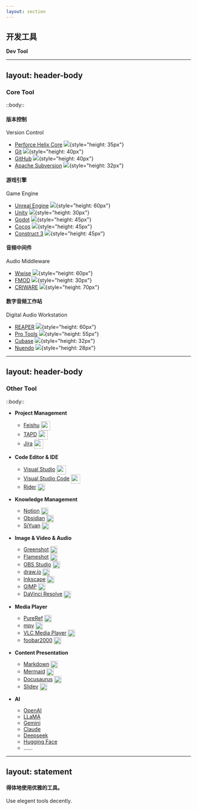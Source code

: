 ```yaml
---
layout: section
---
```


## 开发工具
**Dev Tool**

---
layout: header-body
---

### Core Tool

::body::

<div class="grid grid-cols-4 gap-4">

  <div v-click>

  #### 版本控制
  Version Control
  - [Perforce Helix Core](https://www.perforce.com/products/helix-core)
    ![](/src/dev-tool-logo/logo-perforce-helixcore.png){style="height: 35px"}
  - [Git](https://git-scm.com/)
    ![](/src/dev-tool-logo/logo-git.png){style="height: 40px"}
  - [GitHub](https://github.com/)
    ![](/src/dev-tool-logo/logo-github-mark.png){style="height: 40px"}
  - [Apache Subversion](https://subversion.apache.org/)
    ![](/src/dev-tool-logo/logo-svn.png){style="height: 32px"}

  </div v-click>

  <div v-click>

  #### 游戏引擎
  Game Engine
  - [Unreal Engine](https://www.unrealengine.com/)
    ![](/src/dev-tool-logo/logo-unrealengine.png){style="height: 60px"}
  - [Unity](https://unity.com/)
    ![](/src/dev-tool-logo/logo-unity.png){style="height: 30px"}
  - [Godot](hhttps://godotengine.org/)
    ![](/src/dev-tool-logo/logo-godot.png){style="height: 45px"}
  - [Cocos](https://www.cocos.com/)
    ![](/src/dev-tool-logo/logo-cocos.png){style="height: 45px"}
  - [Construct 3](https://www.construct.net/)
    ![](/src/dev-tool-logo/logo-construct3.png){style="height: 45px"}

  </div v-click>

  <div v-click>

  #### 音频中间件
  Audio Middleware
  - [Wwise](https://www.audiokinetic.com/)
    ![](/src/dev-tool-logo/logo-wwise.png){style="height: 60px"}
  - [FMOD](https://www.fmod.com/)
    ![](/src/dev-tool-logo/logo-fmod.png){style="height: 30px"}
  - [CRIWARE](https://www.criware.com/)
    ![](/src/dev-tool-logo/logo-criware.png){style="height: 70px"}

  </div v-click>

  <div v-click>

  #### 数字音频工作站
  Digital Audio Workstation
  - [REAPER](https://www.reaper.fm/)
    ![](/src/dev-tool-logo/logo-reaper.png){style="height: 60px"}
  - [Pro Tools](https://www.avid.com/pro-tools)
    ![](/src/dev-tool-logo/logo-protools.png){style="height: 55px"}
  - [Cubase](https://www.steinberg.net/cubase/)
    ![](/src/dev-tool-logo/logo-cubase.png){style="height: 32px"}
  - [Nuendo](https://www.steinberg.net/nuendo/)
    ![](/src/dev-tool-logo/logo-nuendo.png){style="height: 28px"}

  </div v-click>

</div>

<!-- <div>
  <img v-click src="/dev-tool-logo-01.png" alt="Dev Tool Logo 01" style="width: 800px; height: auto;" />
  <br>
  <img v-click src="/dev-tool-logo-02.png" alt="Dev Tool Logo 02" style="width: 800px; height: auto;" />
</div> -->

---
layout: header-body
---

### Other Tool

::body::

<div class="grid grid-cols-3 gap-4">

  <div>

  - **Project Management**
    - [Feishu](https://www.feishu.cn/) <img src="/src/dev-tool-logo/logo-feishu.png" style="height: 25px; display: inline-block; vertical-align: middle;">
    - [TAPD](https://hook.tapd.cn/) <img src="/src/dev-tool-logo/logo-tapd.png" style="height: 25px; display: inline-block; vertical-align: middle;">
    - [Jira](https://www.atlassian.com/software/jira) <img src="/src/dev-tool-logo/logo-jira.png" style="height: 25px; display: inline-block; vertical-align: middle;">

  - **Code Editor & IDE**
    - [Visual Studio](https://visualstudio.microsoft.com/) <img src="/src/dev-tool-logo/logo-visualstudio.png" style="height: 25px; display: inline-block; vertical-align: middle;">
    - [Visual Studio Code](https://code.visualstudio.com/) <img src="/src/dev-tool-logo/logo-visualstudiocode.png" style="height: 25px; display: inline-block; vertical-align: middle;">
    - [Rider](https://www.jetbrains.com/rider/) <img src="/src/dev-tool-logo/logo-rider.png" style="height: 20px; display: inline-block; vertical-align: middle;">

  - **Knowledge Management**
    - [Notion](https://www.notion.so/) <img src="/src/dev-tool-logo/logo-notion.png" style="height: 20px; display: inline-block; vertical-align: middle;">
    - [Obsidian](https://obsidian.md/) <img src="/src/dev-tool-logo/logo-obsidian.png" style="height: 20px; display: inline-block; vertical-align: middle;">
    - [SiYuan](https://b3log.org/siyuan/) <img src="/src/dev-tool-logo/logo-siyuan.png" style="height: 20px; display: inline-block; vertical-align: middle;">
  
  </div>

  <div>

  - **Image & Video & Audio**
    - [Greenshot](https://getgreenshot.org/) <img src="/src/dev-tool-logo/logo-greenshot.png" style="height: 20px; display: inline-block; vertical-align: middle;">
    - [Flameshot](https://flameshot.org/) <img src="/src/dev-tool-logo/logo-flameshot.png" style="height: 20px; display: inline-block; vertical-align: middle;">
    - [OBS Studio](https://obsproject.com/) <img src="/src/dev-tool-logo/logo-obs.png" style="height: 20px; display: inline-block; vertical-align: middle;">
    - [draw.io](https://www.drawio.com/) <img src="/src/dev-tool-logo/logo-drawio.png" style="height: 20px; display: inline-block; vertical-align: middle;">
    - [Inkscape](https://inkscape.org/) <img src="/src/dev-tool-logo/logo-inkscape.svg" style="height: 20px; display: inline-block; vertical-align: middle;">
    - [GIMP](https://www.gimp.org/) <img src="/src/dev-tool-logo/logo-gimp.png" style="height: 20px; display: inline-block; vertical-align: middle;">
    - [DaVinci Resolve](https://www.blackmagicdesign.com/products/davinciresolve) <img src="/src/dev-tool-logo/logo-davinci-resolve.png" style="height: 20px; display: inline-block; vertical-align: middle;">

  - **Media Player**
    - [PureRef](https://www.pureref.com/) <img src="/src/dev-tool-logo/logo-pureref.svg" style="height: 20px; display: inline-block; vertical-align: middle;">
    - [mpv](https://mpv.io/) <img src="/src/dev-tool-logo/logo-mpv.png" style="height: 20px; display: inline-block; vertical-align: middle;">
    - [VLC Media Player](https://www.videolan.org/vlc/) <img src="/src/dev-tool-logo/logo-vlc.png" style="height: 20px; display: inline-block; vertical-align: middle;">
    - [foobar2000](https://www.foobar2000.org/) <img src="/src/dev-tool-logo/logo-foobar2000.png" style="height: 20px; display: inline-block; vertical-align: middle;">

  </div>

  <div>

  - **Content Presentation**
    - [Markdown](https://en.wikipedia.org/wiki/Markdown) <img src="/src/dev-tool-logo/logo-markdown.png" style="height: 20px; display: inline-block; vertical-align: middle;">
    - [Mermaid](https://mermaid.js.org/) <img src="/src/dev-tool-logo/logo-mermaid.svg" style="height: 20px; display: inline-block; vertical-align: middle;">
    - [Docusaurus](https://docusaurus.io/) <img src="/src/dev-tool-logo/logo-docusaurus.svg" style="height: 20px; display: inline-block; vertical-align: middle;">
    - [Slidev](https://sli.dev/) <img src="/src/dev-tool-logo/logo-slidev.png" style="height: 20px; display: inline-block; vertical-align: middle;">

  - **AI**
    - [OpenAI](https://openai.com/)
    - [LLaMA](https://www.llama.com/)
    - [Gemini](https://gemini.google.com/)
    - [Claude](https://claude.ai/)
    - [Deepseek](https://www.deepseek.com/)
    - [Hugging Face](https://huggingface.co/)
    - ……

  </div>

</div>

<!--
- 开源（Open Source）
- 免费（Free to Use）
- 易用性（Ease of Use）
- 社区支持（Strong Community Support）
- 面向开发者和创作者（Developer and Creator Focused）
- 灵活与可定制性（Flexibility and Customizability）
- 跨平台（Cross-Platform）
- 协作与共享（Collaboration and Sharing）
-->

---
layout: statement
---

#### 得体地使用优雅的工具。
Use elegent tools decently.